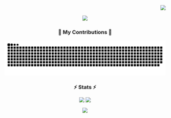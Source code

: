 <p align="right">
  <img src="https://visitor-badge.laobi.icu/badge?page_id=jwenjian.visitor-badge"/>
</p>

<p align="center">
  <img src="https://readme-typing-svg.demolab.com/?lines=Welcome+👋,+I'm+Zora%20ID; People+From+Indonesia"/>
</p>

<h3 align="center"
  >🐍 My Contributions 🐍
</h3>
<p align="left">
  <img src="https://raw.githubusercontent.com/salesp07/salesp07/output/github-contribution-grid-snake.svg" />
</p>

<h3 align="center"
  >⚡ Stats ⚡
</h3>
<p align="center">
    <img src="https://streak-stats.demolab.com/?user=ZoraaCode&currStreakNum=2FD3EB&fire=pink&sideLabels=F00&date_format=[Y.]n.j&show_icons=true&theme=transparent" width="300/>
 </p>

 <p align="center">
    <img src="https://github-readme-stats.vercel.app/api?username=ZoraaCode&currStreakNum=2FD3EB&fire=pink&sideLabels=F00&show_icons=true&theme=transparent" width="300"/>
 </p>

<p align="center">
    <img src="https://github-readme-stats.vercel.app/api/top-langs/?username=ZoraaCode&hide_progress=true&show_icons=true&theme=transparent" width="300"/>
 </p>
 
